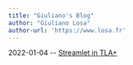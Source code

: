 ```yaml
---
title: "Giuliano's Blog"
author: "Giuliano Losa"
author-url: 'https://www.losa.fr'
---
```


2022-01-04 -- [Streamlet in TLA+](streamlet-in-tla+)
